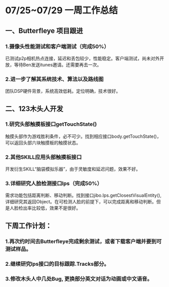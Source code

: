 # 07/25~07/29 一周工作总结

## 一、Butterfleye 项目跟进

### 1.摄像头性能测试和客户端测试（完成50%）
已测试p2p相机热点连接，延迟和丢包较少，性能稳定。客户端测试，尚未对外开放，等待Ben发送itunes邀请。还需要再去一次。
### 2.进一步了解其系统技术、算法以及路线图
团队DSP硬件背景，系统高效低耗。定位明确，技术很好。

## 二、123木头人开发

### 1.研究头部触摸板接口getTouchState()
触摸头部作为游戏胜利条件，必不可少。找到相应接口body.getTouchState()，可以返回头部六块触摸板的触摸状态。
### 2.其他SKILL应用头部触摸板接口
开发衍生SKILL“脑袋模拟乐器”，由于灵敏度和延迟问题，效果不好。
### 3.详细研究人脸检测接口lps（完成50%）
需求功能包括距离判断、移动判断。找到接口jibo.lps.getClosestVisualEntity(),详细研究其返回Object。在可检测人脸的前提下，可以完成距离和移动判断。但是人脸检出率比较低，效果不是很好。

## 下周工作计划：

### 1.再次约时间去Butterfleye完成剩余测试，或者下载客户端并要到可测试样品。
### 2.继续研究lps接口的目标跟踪.Tracks部分。
### 3.修改木头人中几处Bug, 更换部分英文对话为动画或中文语音。


